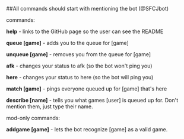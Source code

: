 ##All commands should start with mentioning the bot (@SFCJbot)

commands:

**help** - links to the GitHub page so the user can see the README

**queue [game]** - adds you to the queue for [game]

**unqueue [game]** - removes you from the queue for [game]

**afk** - changes your status to afk (so the bot won't ping you)

**here** - changes your status to here (so the bot will ping you)

**match [game]** - pings everyone queued up for [game] that's here

**describe [name]** - tells you what games [user] is queued up for. Don't mention them, just type their name.


mod-only commands:

**addgame [game]** - lets the bot recognize [game] as a valid game.
